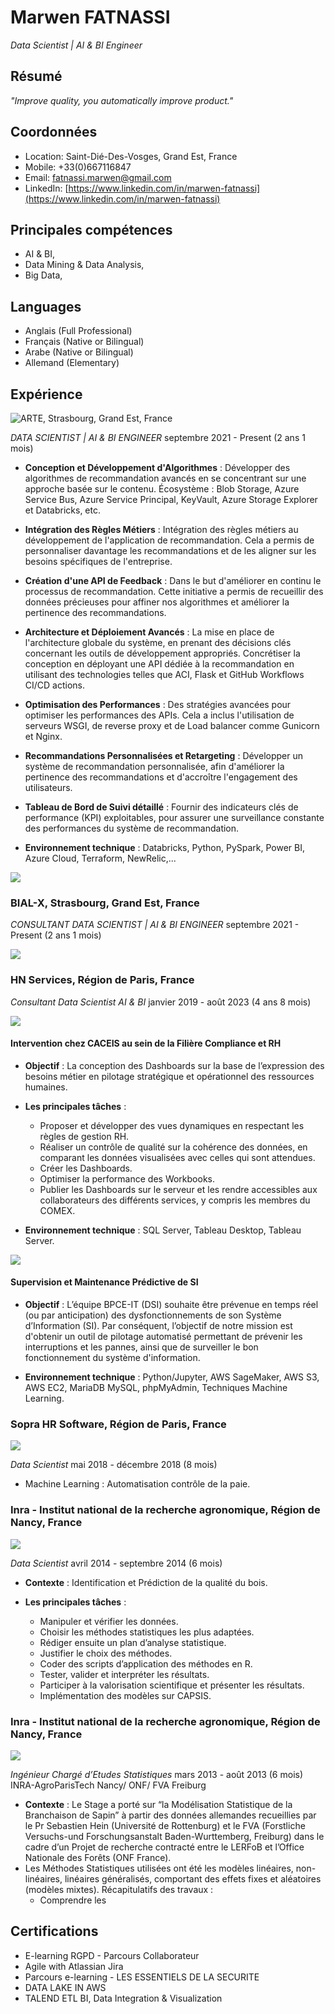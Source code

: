 # Marwen FATNASSI
*Data Scientist | AI & BI Engineer*

## Résumé
*"Improve quality, you automatically improve product."*

## Coordonnées
- Location: Saint-Dié-Des-Vosges, Grand Est, France
- Mobile: +33(0)667116847
- Email: fatnassi.marwen@gmail.com
- LinkedIn: [https://www.linkedin.com/in/marwen-fatnassi](https://www.linkedin.com/in/marwen-fatnassi)

## Principales compétences
- AI & BI,
- Data Mining & Data Analysis,
- Big Data,

## Languages
- Anglais (Full Professional)
- Français (Native or Bilingual)
- Arabe (Native or Bilingual)
- Allemand (Elementary)

## Expérience


<img src="/assets/img/arte_logo.jpg" alt="ARTE, Strasbourg, Grand Est, France" title="ARTE, Strasbourg, Grand Est, France">

*DATA SCIENTIST | AI & BI ENGINEER*
septembre 2021 - Present (2 ans 1 mois)

- **Conception et Développement d'Algorithmes** : Développer des algorithmes de recommandation avancés en se concentrant sur une approche basée sur le contenu. Écosystème : Blob Storage, Azure Service Bus, Azure Service Principal, KeyVault, Azure Storage Explorer et Databricks, etc.

- **Intégration des Règles Métiers** : Intégration des règles métiers au développement de l'application de recommandation. Cela a permis de personnaliser davantage les recommandations et de les aligner sur les besoins spécifiques de l'entreprise.

- **Création d'une API de Feedback** : Dans le but d'améliorer en continu le processus de recommandation. Cette initiative a permis de recueillir des données précieuses pour affiner nos algorithmes et améliorer la pertinence des recommandations.

- **Architecture et Déploiement Avancés** : La mise en place de l'architecture globale du système, en prenant des décisions clés concernant les outils de développement appropriés. Concrétiser la conception en déployant une API dédiée à la recommandation en utilisant des technologies telles que ACI, Flask et GitHub Workflows CI/CD actions.

- **Optimisation des Performances** : Des stratégies avancées pour optimiser les performances des APIs. Cela a inclus l'utilisation de serveurs WSGI, de reverse proxy et de Load balancer comme Gunicorn et Nginx.

- **Recommandations Personnalisées et Retargeting** : Développer un système de recommandation personnalisée, afin d'améliorer la pertinence des recommandations et d'accroître l'engagement des utilisateurs.

- **Tableau de Bord de Suivi détaillé** : Fournir des indicateurs clés de performance (KPI) exploitables, pour assurer une surveillance constante des performances du système de recommandation.

- **Environnement technique** : Databricks, Python, PySpark, Power BI, Azure Cloud, Terraform, NewRelic,...


![ ](/assets/img/bialx_logo.jpg)

### BIAL-X, Strasbourg, Grand Est, France

*CONSULTANT DATA SCIENTIST | AI & BI ENGINEER*
septembre 2021 - Present (2 ans 1 mois)

![ ](assets/img/hn_logo.jpg)

### HN Services, Région de Paris, France

*Consultant Data Scientist AI & BI*
janvier 2019 - août 2023 (4 ans 8 mois)

![ ](/assets/img/caceis_logo.jpg)

#### Intervention chez CACEIS au sein de la Filière Compliance et RH 
- **Objectif** : La conception des Dashboards sur la base de l’expression des besoins métier en pilotage stratégique et opérationnel des ressources humaines.

- **Les principales tâches** :
    - Proposer et développer des vues dynamiques en respectant les règles de gestion RH.
    - Réaliser un contrôle de qualité sur la cohérence des données, en comparant les données visualisées avec celles qui sont attendues.
    - Créer les Dashboards.
    - Optimiser la performance des Workbooks.
    - Publier les Dashboards sur le serveur et les rendre accessibles aux collaborateurs des différents services, y compris les membres du COMEX.

- **Environnement technique** : SQL Server, Tableau Desktop, Tableau Server.

![ ](/assets/img/bpce_logo.jpg)

#### Supervision et Maintenance Prédictive de SI
- **Objectif** : L’équipe BPCE-IT (DSI) souhaite être prévenue en temps réel (ou par anticipation) des dysfonctionnements de son Système d’Information (SI). Par conséquent, l’objectif de notre mission est d'obtenir un outil de pilotage automatisé permettant de prévenir les interruptions et les pannes, ainsi que de surveiller le bon fonctionnement du système d'information.

- **Environnement technique** : Python/Jupyter, AWS SageMaker, AWS S3, AWS EC2, MariaDB MySQL, phpMyAdmin, Techniques Machine Learning.


### Sopra HR Software, Région de Paris, France

![](assets/img/sopra_logo.jpg)

*Data Scientist*
mai 2018 - décembre 2018 (8 mois)

- Machine Learning : Automatisation contrôle de la paie.

### Inra - Institut national de la recherche agronomique, Région de Nancy, France

![](assets/img/inra_logo.jpg)

*Data Scientist*
avril 2014 - septembre 2014 (6 mois)

- **Contexte** : Identification et Prédiction de la qualité du bois.

- **Les principales tâches** :
    - Manipuler et vérifier les données.
    - Choisir les méthodes statistiques les plus adaptées.
    - Rédiger ensuite un plan d’analyse statistique.
    - Justifier le choix des méthodes.
    - Coder des scripts d’application des méthodes en R.
    - Tester, valider et interpréter les résultats.
    - Participer à la valorisation scientifique et présenter les résultats.
    - Implémentation des modèles sur CAPSIS.


### Inra - Institut national de la recherche agronomique, Région de Nancy, France

![](assets/img/inra_logo.jpg)

*Ingénieur Chargé d’Etudes Statistiques*
mars 2013 - août 2013 (6 mois)
INRA-AgroParisTech Nancy/ ONF/ FVA Freiburg

- **Contexte** : Le Stage a porté sur “la Modélisation Statistique de la Branchaison de Sapin” à partir des données allemandes recueillies par le Pr Sebastien Hein (Université de Rottenburg) et le FVA (Forstliche Versuchs-und Forschungsanstalt Baden-Wurttemberg, Freiburg) dans le cadre d’un Projet de recherche contracté entre le LERFoB et l’Office Nationale des Forêts (ONF France).
- Les Méthodes Statistiques utilisées ont été les modèles linéaires, non-linéaires, linéaires généralisés, comportant des effets fixes et aléatoires (modèles mixtes).
  Récapitulatifs des travaux :
  - Comprendre les

## Certifications
- E-learning RGPD - Parcours Collaborateur
- Agile with Atlassian Jira
- Parcours e-learning - LES ESSENTIELS DE LA SECURITE
- DATA LAKE IN AWS
- TALEND ETL BI, Data Integration & Visualization
